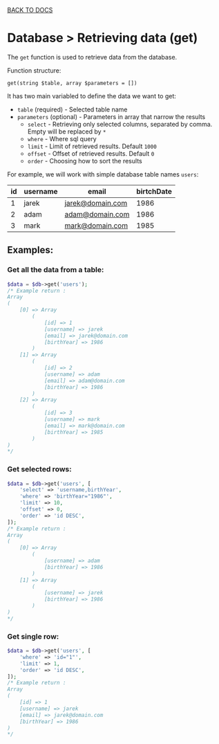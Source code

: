 [BACK TO DOCS](README.md)

# Database > Retrieving data (get)

The `get` function is used to retrieve data from the database.

Function structure:

`get(string $table, array $parameters = [])`

 It has two main variabled to define the data we want to get:

 - `table` (required) - Selected table name
 - `parameters` (optional) - Parameters in array that narrow the results
     - `select` - Retrieving only selected columns, separated by comma.  Empty will be replaced by `*`
     - `where` - Where sql query
     - `limit` - Limit of retrieved results. Default `1000`
     - `offset` - Offset of retrieved results. Default `0`
     - `order` - Choosing how to sort the results

For example, we will work with simple database table names `users`:

| id | username | email            | birtchDate |
|----|----------|------------------|------------|
|1   |jarek     | jarek@domain.com |1986        |
|2   |adam      | adam@domain.com  |1986        |
|3   |mark      | mark@domain.com  |1985        |

## Examples:

### Get all the data from a table:


```php
$data = $db->get('users');
/* Example return :
Array
(
    [0] => Array
        (
            [id] => 1
            [username] => jarek
            [email] => jarek@domain.com
            [birthYear] => 1986
        )
    [1] => Array
        (
            [id] => 2
            [username] => adam
            [email] => adam@domain.com
            [birthYear] => 1986
        )
    [2] => Array
        (
            [id] => 3
            [username] => mark
            [email] => mark@domain.com
            [birthYear] => 1985
        )
)
*/
```

### Get selected rows:

```php
$data = $db->get('users', [
    'select' => 'username,birthYear',
    'where' => 'birthYear="1986"',
    'limit' => 10,
    'offset' => 0,
    'order' => 'id DESC',
]);
/* Example return :
Array
(
    [0] => Array
        (
            [username] => adam
            [birthYear] => 1986
        )
    [1] => Array
        (
            [username] => jarek
            [birthYear] => 1986
        )
)
*/
```

### Get single row:

```php
$data = $db->get('users', [
    'where' => 'id="1"',
    'limit' => 1,
    'order' => 'id DESC',
]);
/* Example return :
Array
(
    [id] => 1
    [username] => jarek
    [email] => jarek@domain.com
    [birthYear] => 1986
)
*/
```